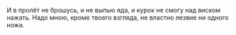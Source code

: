 И в пролёт не брошусь,
и не выпью яда,
и курок не смогу над виском нажать.
Надо мною,
кроме твоего взгляда,
не властно лезвие ни одного ножа.
